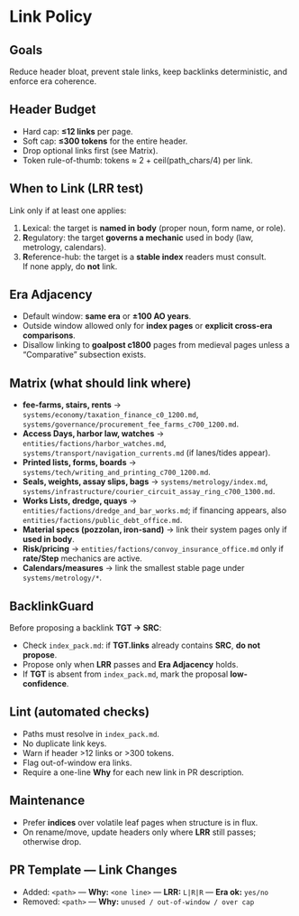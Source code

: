 # Link Policy

## Goals
Reduce header bloat, prevent stale links, keep backlinks deterministic, and enforce era coherence.

## Header Budget
- Hard cap: **≤12 links** per page.  
- Soft cap: **≤300 tokens** for the entire header.  
- Drop optional links first (see Matrix).  
- Token rule-of-thumb: tokens ≈ 2 + ceil(path_chars/4) per link.

## When to Link (LRR test)
Link only if at least one applies:
1) **L**exical: the target is **named in body** (proper noun, form name, or role).  
2) **R**egulatory: the target **governs a mechanic** used in body (law, metrology, calendars).  
3) **R**eference-hub: the target is a **stable index** readers must consult.  
If none apply, do **not** link.

## Era Adjacency
- Default window: **same era** or **±100 AO years**.  
- Outside window allowed only for **index pages** or **explicit cross-era comparisons**.  
- Disallow linking to **goalpost c1800** pages from medieval pages unless a “Comparative” subsection exists.

## Matrix (what should link where)
- **fee-farms, stairs, rents** → `systems/economy/taxation_finance_c0_1200.md`, `systems/governance/procurement_fee_farms_c700_1200.md`.  
- **Access Days, harbor law, watches** → `entities/factions/harbor_watches.md`, `systems/transport/navigation_currents.md` (if lanes/tides appear).  
- **Printed lists, forms, boards** → `systems/tech/writing_and_printing_c700_1200.md`.  
- **Seals, weights, assay slips, bags** → `systems/metrology/index.md`, `systems/infrastructure/courier_circuit_assay_ring_c700_1300.md`.  
- **Works Lists, dredge, quays** → `entities/factions/dredge_and_bar_works.md`; if financing appears, also `entities/factions/public_debt_office.md`.  
- **Material specs (pozzolan, iron-sand)** → link their system pages only if **used in body**.  
- **Risk/pricing** → `entities/factions/convoy_insurance_office.md` only if **rate/Step** mechanics are active.  
- **Calendars/measures** → link the smallest stable page under `systems/metrology/*`.

## BacklinkGuard
Before proposing a backlink **TGT → SRC**:
- Check `index_pack.md`: if **TGT.links** already contains **SRC**, **do not propose**.  
- Propose only when **LRR** passes and **Era Adjacency** holds.  
- If **TGT** is absent from `index_pack.md`, mark the proposal **low-confidence**.

## Lint (automated checks)
- Paths must resolve in `index_pack.md`.  
- No duplicate link keys.  
- Warn if header >12 links or >300 tokens.  
- Flag out-of-window era links.  
- Require a one-line **Why** for each new link in PR description.

## Maintenance
- Prefer **indices** over volatile leaf pages when structure is in flux.  
- On rename/move, update headers only where **LRR** still passes; otherwise drop.

## PR Template — Link Changes
- Added: `<path>` — **Why:** `<one line>` — **LRR:** `L|R|R` — **Era ok:** `yes/no`  
- Removed: `<path>` — **Why:** `unused / out-of-window / over cap`